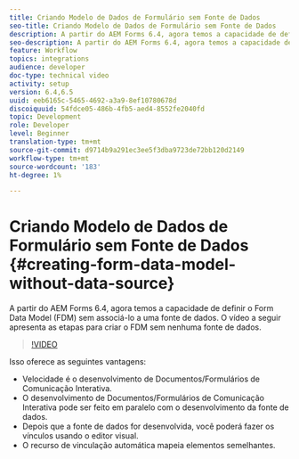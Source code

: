 ```yaml
---
title: Criando Modelo de Dados de Formulário sem Fonte de Dados
seo-title: Criando Modelo de Dados de Formulário sem Fonte de Dados
description: A partir do AEM Forms 6.4, agora temos a capacidade de definir o Form Data Model (FDM) sem associá-lo a uma fonte de dados. O vídeo a seguir apresenta as etapas para criar o FDM sem nenhuma fonte de dados.
seo-description: A partir do AEM Forms 6.4, agora temos a capacidade de definir o Form Data Model (FDM) sem associá-lo a uma fonte de dados. O vídeo a seguir apresenta as etapas para criar o FDM sem nenhuma fonte de dados.
feature: Workflow
topics: integrations
audience: developer
doc-type: technical video
activity: setup
version: 6.4,6.5
uuid: eeb6165c-5465-4692-a3a9-8ef10780678d
discoiquuid: 54fdce05-486b-4fb5-aed4-8552fe2040fd
topic: Development
role: Developer
level: Beginner
translation-type: tm+mt
source-git-commit: d9714b9a291ec3ee5f3dba9723de72bb120d2149
workflow-type: tm+mt
source-wordcount: '183'
ht-degree: 1%

---
```



# Criando Modelo de Dados de Formulário sem Fonte de Dados {#creating-form-data-model-without-data-source}

A partir do AEM Forms 6.4, agora temos a capacidade de definir o Form Data Model (FDM) sem associá-lo a uma fonte de dados. O vídeo a seguir apresenta as etapas para criar o FDM sem nenhuma fonte de dados.

>[!VIDEO](https://video.tv.adobe.com/v/21414/?quality=9&learn=on)

Isso oferece as seguintes vantagens:

* Velocidade é o desenvolvimento de Documentos/Formulários de Comunicação Interativa.
* O desenvolvimento de Documentos/Formulários de Comunicação Interativa pode ser feito em paralelo com o desenvolvimento da fonte de dados.
* Depois que a fonte de dados for desenvolvida, você poderá fazer os vínculos usando o editor visual.
* O recurso de vinculação automática mapeia elementos semelhantes.

